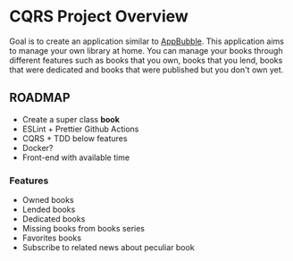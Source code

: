 # CQRS Project Overview

Goal is to create an application similar to [AppBubble](https://www.appbubble.co/).
This application aims to manage your own library at home. You can manage your books through different features such as books that you own, books that you lend, books that were dedicated and books that were published but you don't own yet.

## ROADMAP

* Create a super class **book**
* ESLint + Prettier Github Actions
* CQRS + TDD below features
* Docker?
* Front-end with available time

### Features

* Owned books
* Lended books
* Dedicated books
* Missing books from books series
* Favorites books
* Subscribe to related news about peculiar book